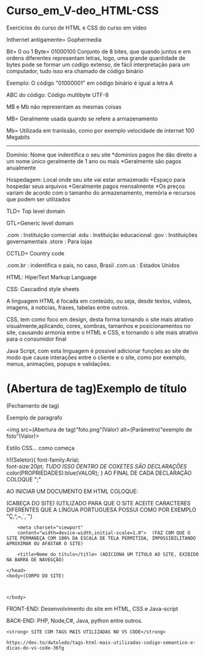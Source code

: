 # Curso_em_V-deo_HTML-CSS
Exercícios do curso de HTML e CSS do curso em vídeo

Inthernet antigamente= Gophermedia

Bit= 0 ou 1 
Byte= 01000100 Conjunto de 8 bites, que quando juntos e em ordens diferentes representam letras, logo, uma grande quantidade de bytes pode se formar um codígo extenso, de fácil interpretação para um computador, tudo isso era chamado de código binário

Exemplo: O código "01000001" em código binário é igual a letra A

ABC do código: Código multibyte UTF-8

MB e Mb não representam as mesmas coisas 

MB= Geralmente usada quando se refere a armazenamento

Mb= Utilizada em tranissão, como por exemplo velocidade de internet 100 Megabits 

-------------------------------------------------------------------------------------

Domínio: Nome que indentifica o seu site 
 *domínios pagos lhe dão direito a um nome único geralmente de 1 ano ou mais
 *Geralmente são pagos anualmente 


Hospedagem: Local onde seu site vai estar armazenado
 *Espaço para hospedar seus arquivos
 *Geralmente pagos mensalmente 
 *Os preços variam de acordo com o tamanho do armazenamento, memória e recursos que podem ser utilizados

TLD= Top level domain

GTL=Generic level domain 

.com : Instituição comercial
.edu : Instituição educacional
.gov : Instituições governamentais 
.store : Para lojas 

CCTLD= Country code 

.com.br : indentifica o país, no caso, Brasil
.com.us : Estados Unidos 

HTML: HiperText Markup Language 

CSS: Cascadind style sheets

A linguagem HTML é focada em conteúdo, ou seja, desde textos, videos, imagens, à noticias, frases, tabelas entre outros.

CSS, tem como foco em design, desta forma tornando o site mais atrativo visualmente,aplicando, cores, sombras, tamanhos e posicionamentos no site, causando armonia entre o HTML e CSS, e tornando o site mais atrativo para o consumidor final

Java Script, com esta linguagem é possível adicionar funções ao site de modo que cause interações entre o cliente e o site, como por exemplo, menus, animações, popups e validações.

<h1>(Abertura de tag)Exemplo de título</h1>(Fechamento de tag)

<p>Exemplo de paragrafo</p>

<img src=(Abertura de tag)"foto.png"(Valor) alt=(Parâmetro)"exemplo de foto"(Valor)>


Estilo CSS... como começa

h1(Seletor){
	font-family:Arial;    
	font-size:20pt;            *TUDO ISSO DENTRO DE COXETES SÂO DECLARAÇÔES*
	color(PROPRIEDADES):blue(VALOR);
}  AO FINAL DE CADA DECLARAÇÃO COLOQUE ";"


AO INICIAR UM DOCUMENTO EM HTML COLOQUE:

<!DOCTYPE html>
<html lang="pt-br">
	<head> (CABEÇA DO SITE)
		<meta charset="UTF-8"> (UTILIZADO PARA QUE O SITE ACEITE CARACTERES DIFERENTES QUE A LÍNGUA PORTUGUESA POSSUI COMO POR EXEMPLO "Ç,^,~,´,`")
		
		<meta charset="viewport"
		content="width=device-width,initial-scale=1.0">  (FAZ COM QUE O SITE PERMANEÇA COM 100% DA ESCALA DE TELA PERMITIDA, IMPOSSIBILITANDO APROXIMAR OU AFASTAR O SITE)

		<title>Nome do título</title> (ADICIONA UM TITULO AO SITE, EXIBIDO NA BARRA DE NAVEGÇÃO)

	</head>
	<body>(CORPO DO SITE)



	</body>



FRONT-END: Desenvolvimento do site em HTML, CSS e Java-script

BACK-END: PHP, Node,C#, Java, python entre outros.

	<strong> SITE COM TAGS MAIS UTILIZADAS NO VS CODE</strong>
	
	https://dev.to/dwtoledo/tags-html-mais-utilizadas-codigo-semantico-e-dicas-do-vs-code-36fg
